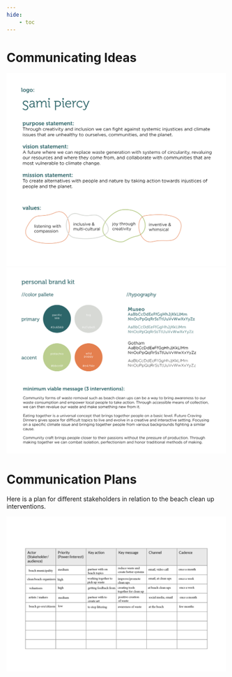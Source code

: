 ```yaml
---
hide:
    - toc
---
```


# Communicating Ideas


![1PersonalBrand](../images/2Term/5_CommunicatingIdeas/1PersonalBrand.png)
![1PersonalBrand2](../images/2Term/5_CommunicatingIdeas/1PersonalBrand2.png)


# Communication Plans 

Here is a plan for different stakeholders in relation to the beach clean up interventions.

![CommunicationPlan](../images/2Term/5_CommunicatingIdeas/CommunicationPlan.jpg)
